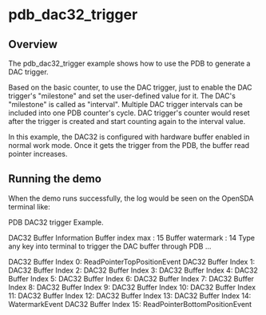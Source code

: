 # pdb_dac32_trigger

## Overview

The pdb_dac32_trigger example shows how to use the PDB to generate a DAC trigger.

Based on the basic counter, to use the DAC trigger, just to enable the DAC trigger's "milestone" and set the user-defined value for it.
The DAC's "milestone" is called as "interval". Multiple DAC trigger intervals can be included into one PDB counter's cycle.
DAC trigger's counter would reset after the trigger is created and start counting again to the interval value.

In this example, the DAC32 is configured with hardware buffer enabled in normal work mode. Once it gets the trigger from the PDB,
the buffer read pointer increases.

## Running the demo

When the demo runs successfully, the log would be seen on the OpenSDA terminal like:

PDB DAC32 trigger Example.

DAC32 Buffer Information
      Buffer index max  : 15
      Buffer watermark  : 14
Type any key into terminal to trigger the DAC buffer through PDB ...

DAC32 Buffer Index  0: ReadPointerTopPositionEvent
DAC32 Buffer Index  1:
DAC32 Buffer Index  2:
DAC32 Buffer Index  3:
DAC32 Buffer Index  4:
DAC32 Buffer Index  5:
DAC32 Buffer Index  6:
DAC32 Buffer Index  7:
DAC32 Buffer Index  8:
DAC32 Buffer Index  9:
DAC32 Buffer Index 10:
DAC32 Buffer Index 11:
DAC32 Buffer Index 12:
DAC32 Buffer Index 13:
DAC32 Buffer Index 14: WatermarkEvent
DAC32 Buffer Index 15: ReadPointerBottomPositionEvent
